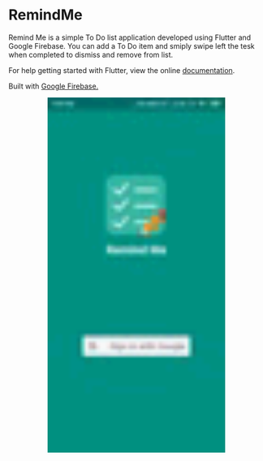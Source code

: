 # RemindMe
Remind Me is a simple To Do list application developed using Flutter and Google Firebase. You can add a To Do item and smiply swipe left the tesk when completed to dismiss and remove from list.

For help getting started with Flutter, view the online <a href="https://flutter.dev/">documentation</a>.

Built with <a href="https://console.firebase.google.com/">Google Firebase. </a>

  <p align="center">
    <img src="demo/remindme.gif" height="700" width="350"/>
  </p>
